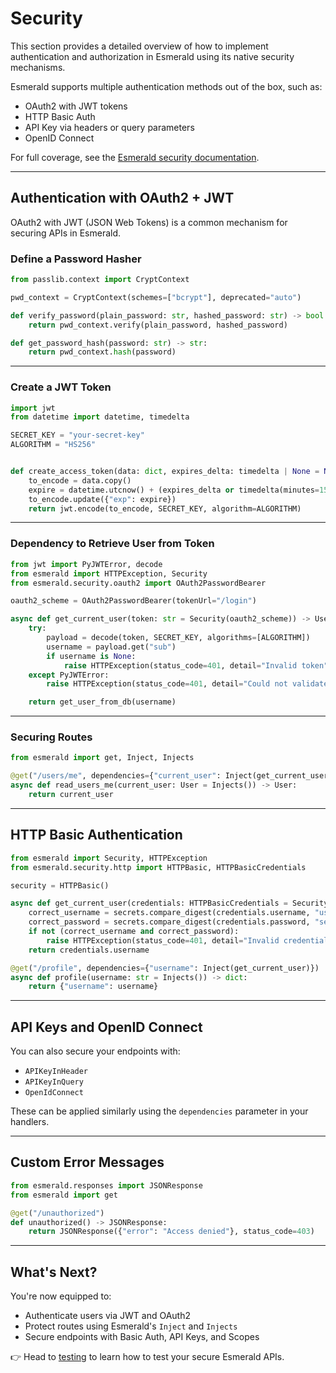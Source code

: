 # Security

This section provides a detailed overview of how to implement authentication and authorization in Esmerald using its native security mechanisms.

Esmerald supports multiple authentication methods out of the box, such as:

- OAuth2 with JWT tokens
- HTTP Basic Auth
- API Key via headers or query parameters
- OpenID Connect

For full coverage, see the [Esmerald security documentation](https://www.esmerald.dev/security/).

---

## Authentication with OAuth2 + JWT

OAuth2 with JWT (JSON Web Tokens) is a common mechanism for securing APIs in Esmerald.

### Define a Password Hasher

```python
from passlib.context import CryptContext

pwd_context = CryptContext(schemes=["bcrypt"], deprecated="auto")

def verify_password(plain_password: str, hashed_password: str) -> bool:
    return pwd_context.verify(plain_password, hashed_password)

def get_password_hash(password: str) -> str:
    return pwd_context.hash(password)
```

---

### Create a JWT Token

```python
import jwt
from datetime import datetime, timedelta

SECRET_KEY = "your-secret-key"
ALGORITHM = "HS256"


def create_access_token(data: dict, expires_delta: timedelta | None = None) -> str:
    to_encode = data.copy()
    expire = datetime.utcnow() + (expires_delta or timedelta(minutes=15))
    to_encode.update({"exp": expire})
    return jwt.encode(to_encode, SECRET_KEY, algorithm=ALGORITHM)
```

---

### Dependency to Retrieve User from Token

```python
from jwt import PyJWTError, decode
from esmerald import HTTPException, Security
from esmerald.security.oauth2 import OAuth2PasswordBearer

oauth2_scheme = OAuth2PasswordBearer(tokenUrl="/login")

async def get_current_user(token: str = Security(oauth2_scheme)) -> User:
    try:
        payload = decode(token, SECRET_KEY, algorithms=[ALGORITHM])
        username = payload.get("sub")
        if username is None:
            raise HTTPException(status_code=401, detail="Invalid token")
    except PyJWTError:
        raise HTTPException(status_code=401, detail="Could not validate credentials")

    return get_user_from_db(username)
```

---

### Securing Routes

```python
from esmerald import get, Inject, Injects

@get("/users/me", dependencies={"current_user": Inject(get_current_user)})
async def read_users_me(current_user: User = Injects()) -> User:
    return current_user
```

---

## HTTP Basic Authentication

```python
from esmerald import Security, HTTPException
from esmerald.security.http import HTTPBasic, HTTPBasicCredentials

security = HTTPBasic()

async def get_current_user(credentials: HTTPBasicCredentials = Security(security)) -> str:
    correct_username = secrets.compare_digest(credentials.username, "user")
    correct_password = secrets.compare_digest(credentials.password, "secret")
    if not (correct_username and correct_password):
        raise HTTPException(status_code=401, detail="Invalid credentials")
    return credentials.username

@get("/profile", dependencies={"username": Inject(get_current_user)})
async def profile(username: str = Injects()) -> dict:
    return {"username": username}
```

---

## API Keys and OpenID Connect

You can also secure your endpoints with:

- `APIKeyInHeader`
- `APIKeyInQuery`
- `OpenIdConnect`

These can be applied similarly using the `dependencies` parameter in your handlers.

---

## Custom Error Messages

```python
from esmerald.responses import JSONResponse
from esmerald import get

@get("/unauthorized")
def unauthorized() -> JSONResponse:
    return JSONResponse({"error": "Access denied"}, status_code=403)
```

---

## What's Next?

You're now equipped to:

- Authenticate users via JWT and OAuth2
- Protect routes using Esmerald's `Inject` and `Injects`
- Secure endpoints with Basic Auth, API Keys, and Scopes

👉 Head to [testing](./02-testing) to learn how to test your secure Esmerald APIs.
